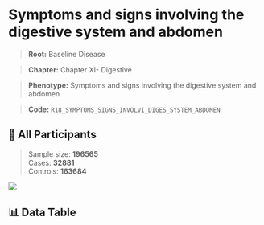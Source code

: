 # Symptoms and signs involving the digestive system and abdomen

> **Root:** Baseline Disease  

> **Chapter:** Chapter XI- Digestive  

> **Phenotype:** Symptoms and signs involving the digestive system and abdomen  

> **Code:** `R18_SYMPTOMS_SIGNS_INVOLVI_DIGES_SYSTEM_ABDOMEN`

## 🧪 All Participants  
> Sample size: **196565**  
> Cases: **32881**  
> Controls: **163684**
<img src="/Sensitive/Figures/ALL/Incidence/R18_SYMPTOMS_SIGNS_INVOLVI_DIGES_SYSTEM_ABDOMEN.png"/>

## 📊 Data Table
<CsvTableMRF src="/Sensitive/Data/ALL/Incidence/COX_R18_SYMPTOMS_SIGNS_INVOLVI_DIGES_SYSTEM_ABDOMEN.csv"/>

